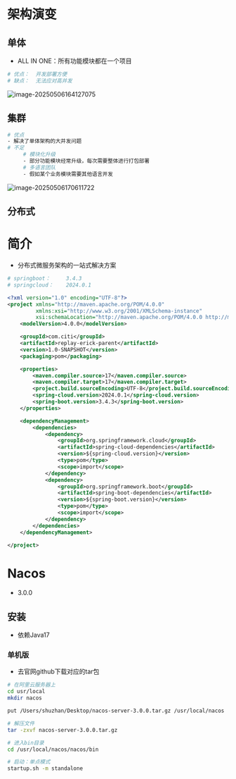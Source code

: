 # 架构演变

## 单体

- ALL IN ONE：所有功能模块都在一个项目

```bash
# 优点：  开发部署方便
# 缺点：  无法应对高并发
```

![image-20250506164127075](https://skillset.oss-cn-shanghai.aliyuncs.com/image-20250506164127075.png)

## 集群

```bash
# 优点
- 解决了单体架构的大并发问题
# 不足
     # 模块化升级
     - 部分功能模块经常升级，每次需要整体进行打包部署
     # 多语言团队
     - 假如某个业务模块需要其他语言开发
```

![image-20250506170611722](https://skillset.oss-cn-shanghai.aliyuncs.com/image-20250506170611722.png)

## 分布式

# 简介

- 分布式微服务架构的一站式解决方案

```bash
# springboot：     3.4.3
# springcloud：    2024.0.1  
```

```xml
<?xml version="1.0" encoding="UTF-8"?>
<project xmlns="http://maven.apache.org/POM/4.0.0"
         xmlns:xsi="http://www.w3.org/2001/XMLSchema-instance"
         xsi:schemaLocation="http://maven.apache.org/POM/4.0.0 http://maven.apache.org/xsd/maven-4.0.0.xsd">
    <modelVersion>4.0.0</modelVersion>

    <groupId>com.citi</groupId>
    <artifactId>replay-erick-parent</artifactId>
    <version>1.0-SNAPSHOT</version>
    <packaging>pom</packaging>

    <properties>
        <maven.compiler.source>17</maven.compiler.source>
        <maven.compiler.target>17</maven.compiler.target>
        <project.build.sourceEncoding>UTF-8</project.build.sourceEncoding>
        <spring-cloud.version>2024.0.1</spring-cloud.version>
        <spring-boot.version>3.4.3</spring-boot.version>
    </properties>

    <dependencyManagement>
        <dependencies>
            <dependency>
                <groupId>org.springframework.cloud</groupId>
                <artifactId>spring-cloud-dependencies</artifactId>
                <version>${spring-cloud.version}</version>
                <type>pom</type>
                <scope>import</scope>
            </dependency>
            <dependency>
                <groupId>org.springframework.boot</groupId>
                <artifactId>spring-boot-dependencies</artifactId>
                <version>${spring-boot.version}</version>
                <type>pom</type>
                <scope>import</scope>
            </dependency>
        </dependencies>
    </dependencyManagement>

</project>
```

# Nacos

- 3.0.0

## 安装

- 依赖Java17

### 单机版

- 去官网github下载对应的tar包

```bash
# 在阿里云服务器上
cd usr/local
mkdir nacos

put /Users/shuzhan/Desktop/nacos-server-3.0.0.tar.gz /usr/local/nacos

# 解压文件
tar -zxvf nacos-server-3.0.0.tar.gz

# 进入bin目录
cd /usr/local/nacos/nacos/bin

# 启动：单点模式
startup.sh -m standalone
```





